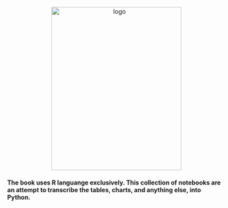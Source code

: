 <p align="center">
    <img src="https://s3.amazonaws.com/titlepages.leanpub.com/openintro-statistics/large?1437712986" alt="logo" width="301" height="378"/>
</p>
<hl>

<h4>The book uses R languange exclusively. This collection of notebooks are an attempt to transcribe the tables, charts, and anything else, into Python.</h4>